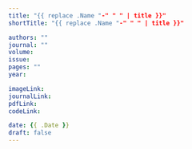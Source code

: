 ```yaml
---
title: "{{ replace .Name "-" " " | title }}"
shortTitle: "{{ replace .Name "-" " " | title }}"

authors: ""
journal: ""
volume: 
issue: 
pages: ""
year: 

imageLink:
journalLink:
pdfLink:
codeLink:

date: {{ .Date }}
draft: false
---
```


